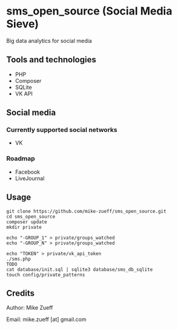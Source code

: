 # sms_open_source (Social Media Sieve)
Big data analytics for social media

## Tools and technologies
- PHP
- Composer
- SQLite
- VK API

## Social media

### Currently supported social networks
- VK

### Roadmap
- Facebook
- LiveJournal

## Usage
```
git clone https://github.com/mike-zueff/sms_open_source.git
cd sms_open_source
composer update
mkdir private

echo "-GROUP_1" > private/groups_watched
echo "-GROUP_N" > private/groups_watched

echo "TOKEN" > private/vk_api_token
./sms.php
TODO
cat database/init.sql | sqlite3 database/sms_db_sqlite
touch config/private_patterns
```

## Credits
Author: Mike Zueff

Email: mike.zueff [at] gmail.com
